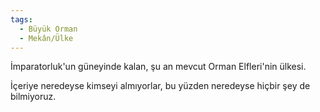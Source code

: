 ```yaml
---
tags:
  - Büyük Orman
  - Mekân/Ülke
---  
```

  
İmparatorluk'un güneyinde kalan, şu an mevcut Orman Elfleri'nin ülkesi.  
  
İçeriye neredeyse kimseyi almıyorlar, bu yüzden neredeyse hiçbir şey de bilmiyoruz.